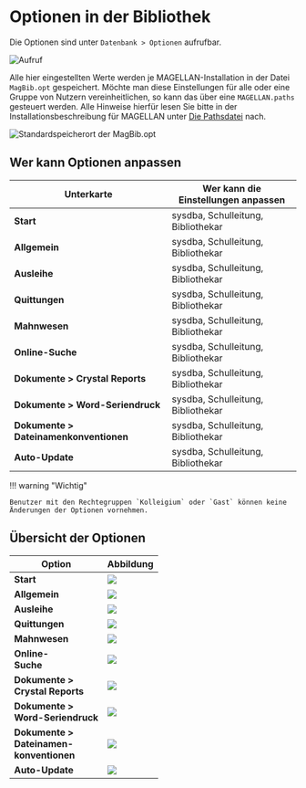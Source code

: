 # Optionen in der Bibliothek

Die Optionen sind unter `Datenbank > Optionen` aufrufbar.

![Aufruf](/assets/images/bibliothek/01.png)


Alle hier eingestellten Werte werden je MAGELLAN-Installation in der Datei `MagBib.opt` gespeichert. Möchte man diese Einstellungen für alle oder eine Gruppe von Nutzern vereinheitlichen, so kann das über eine `MAGELLAN.paths` gesteuert werden. Alle Hinweise hierfür lesen Sie bitte in der Installationsbeschreibung für MAGELLAN unter [Die Pathsdatei](https://doc.magellan7.stueber.de/schulverwaltung/installation/die-pathsdatei/) nach.

![Standardspeicherort der MagBib.opt](/assets/images/bibliothek/00.png)

## Wer kann Optionen anpassen

Unterkarte | Wer kann die Einstellungen anpassen
--|--
**Start**| sysdba, Schulleitung, Bibliothekar
**Allgemein**| sysdba, Schulleitung, Bibliothekar
**Ausleihe**| sysdba, Schulleitung, Bibliothekar
**Quittungen**| sysdba, Schulleitung, Bibliothekar
**Mahnwesen**| sysdba, Schulleitung, Bibliothekar
**Online-Suche**| sysdba, Schulleitung, Bibliothekar
**Dokumente > Crystal Reports**| sysdba, Schulleitung, Bibliothekar
**Dokumente > Word-Seriendruck**| sysdba, Schulleitung, Bibliothekar
**Dokumente > Dateinamenkonventionen**| sysdba, Schulleitung, Bibliothekar
**Auto-Update**| sysdba, Schulleitung, Bibliothekar

!!! warning "Wichtig"

    Benutzer mit den Rechtegruppen `Kolleigium` oder `Gast` können keine Änderungen der Optionen vornehmen.

## Übersicht der Optionen

Option| Abbildung
--|--
**Start**|<img src="/assets/images/bibliothek/02.png">
**Allgemein**|<img src="/assets/images/bibliothek/03.png">
**Ausleihe**|<img src="/assets/images/bibliothek/04.png">
**Quittungen**|<img src="/assets/images/bibliothek/05.png">
**Mahnwesen**|<img src="/assets/images/bibliothek/06.png">
**Online-<br/>Suche**|<img src="/assets/images/bibliothek/07.png">
**Dokumente ><br/>Crystal Reports**|<img src="/assets/images/bibliothek/08.png">
**Dokumente ><br/>Word-Seriendruck**|<img src="/assets/images/bibliothek/09.png">
**Dokumente ><br/>Dateinamen-<br/>konventionen**|<img src="/assets/images/bibliothek/10.png">
**Auto-Update**|<img src="/assets/images/bibliothek/11.png">

